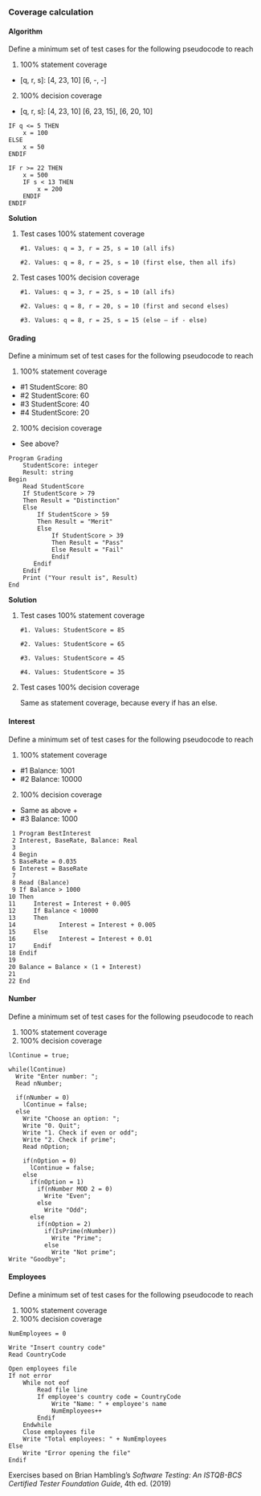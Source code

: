 ### Coverage calculation

#### Algorithm
Define a minimum set of test cases for the following pseudocode to reach
1. 100% statement coverage
- [q, r, s]: [4, 23, 10] [6, -, -]
2. 100% decision coverage
- [q, r, s]: [4, 23, 10] [6, 23, 15], [6, 20, 10]
```
IF q <= 5 THEN
    x = 100
ELSE
    x = 50
ENDIF

IF r >= 22 THEN
    x = 500
    IF s < 13 THEN
        x = 200
    ENDIF
ENDIF
```

**Solution**

1. Test cases 100% statement coverage

    ```
    #1. Values: q = 3, r = 25, s = 10 (all ifs)

    #2. Values: q = 8, r = 25, s = 10 (first else, then all ifs)
    ```

2. Test cases 100% decision coverage

    ```
    #1. Values: q = 3, r = 25, s = 10 (all ifs)

    #2. Values: q = 8, r = 20, s = 10 (first and second elses)

    #3. Values: q = 8, r = 25, s = 15 (else – if - else)
    ```
    
#### Grading
Define a minimum set of test cases for the following pseudocode to reach
1. 100% statement coverage
- #1 StudentScore: 80
- #2 StudentScore: 60
- #3 StudentScore: 40
- #4 StudentScore: 20
2. 100% decision coverage
- See above?
```
Program Grading
    StudentScore: integer
    Result: string
Begin
    Read StudentScore
    If StudentScore > 79
    Then Result = "Distinction"
    Else
        If StudentScore > 59
        Then Result = "Merit"
        Else
            If StudentScore > 39
            Then Result = "Pass"
            Else Result = "Fail"
            Endif
       Endif
    Endif
    Print ("Your result is", Result)
End
```

**Solution**

1. Test cases 100% statement coverage

    ```
    #1. Values: StudentScore = 85
    
    #2. Values: StudentScore = 65
    
    #3. Values: StudentScore = 45
    
    #4. Values: StudentScore = 35
    ```

2. Test cases 100% decision coverage

    Same as statement coverage, because every if has an else.
   
#### Interest
Define a minimum set of test cases for the following pseudocode to reach
1. 100% statement coverage
- #1 Balance: 1001
- #2 Balance: 10000
2. 100% decision coverage
- Same as above +
- #3 Balance: 1000

```
 1 Program BestInterest
 2 Interest, BaseRate, Balance: Real
 3
 4 Begin
 5 BaseRate = 0.035
 6 Interest = BaseRate
 7
 8 Read (Balance)
 9 If Balance > 1000
10 Then
11     Interest = Interest + 0.005
12     If Balance < 10000
13     Then
14            Interest = Interest + 0.005
15     Else
16            Interest = Interest + 0.01
17     Endif
18 Endif
19
20 Balance = Balance × (1 + Interest)
21
22 End
```

#### Number
Define a minimum set of test cases for the following pseudocode to reach
1. 100% statement coverage
2. 100% decision coverage

```
lContinue = true;

while(lContinue)
  Write "Enter number: ";
  Read nNumber;
  
  if(nNumber = 0) 
    lContinue = false;
  else 
    Write "Choose an option: ";
    Write "0. Quit";
    Write "1. Check if even or odd";
    Write "2. Check if prime";
    Read nOption;

    if(nOption = 0)
      lContinue = false;
    else
      if(nOption = 1)
        if(nNumber MOD 2 = 0)
          Write "Even";
        else
          Write "Odd";
      else
        if(nOption = 2)
          if(IsPrime(nNumber))
            Write "Prime";
          else
            Write "Not prime";
Write "Goodbye";
```

#### Employees

Define a minimum set of test cases for the following pseudocode to reach
1. 100% statement coverage
2. 100% decision coverage

```
NumEmployees = 0

Write "Insert country code"
Read CountryCode

Open employees file
If not error
    While not eof
        Read file line
        If employee's country code = CountryCode
            Write "Name: " + employee's name
            NumEmployees++
        Endif
    Endwhile
    Close employees file
    Write "Total employees: " + NumEmployees
Else
    Write "Error opening the file"
Endif
```

Exercises based on Brian Hambling’s *Software Testing: An ISTQB-BCS Certified Tester Foundation Guide*, 4th ed. (2019)

